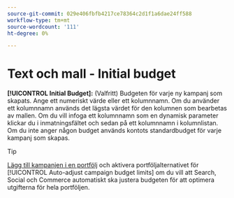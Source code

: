 ```yaml
---
source-git-commit: 029e406fbfb4217ce78364c2d1f1a6dae24ff588
workflow-type: tm+mt
source-wordcount: '111'
ht-degree: 0%

---
```

# Text och mall - Initial budget

**[!UICONTROL Initial Budget]:** (Valfritt) Budgeten för varje ny kampanj som skapats. Ange ett numeriskt värde eller ett kolumnnamn. Om du använder ett kolumnnamn används det lägsta värdet för den kolumnen som bearbetas av mallen. Om du vill infoga ett kolumnnamn som en dynamisk parameter klickar du i inmatningsfältet och sedan på ett kolumnnamn i kolumnlistan. Om du inte anger någon budget används kontots standardbudget för varje kampanj som skapas.

>[!TIP]
>
>[Lägg till kampanjen i en portfölj](/help/search-social-commerce/campaign-management/campaign-assign-to-portfolio.md) och aktivera portföljalternativet för [!UICONTROL Auto-adjust campaign budget limits] om du vill att Search, Social och Commerce automatiskt ska justera budgeten för att optimera utgifterna för hela portföljen.
